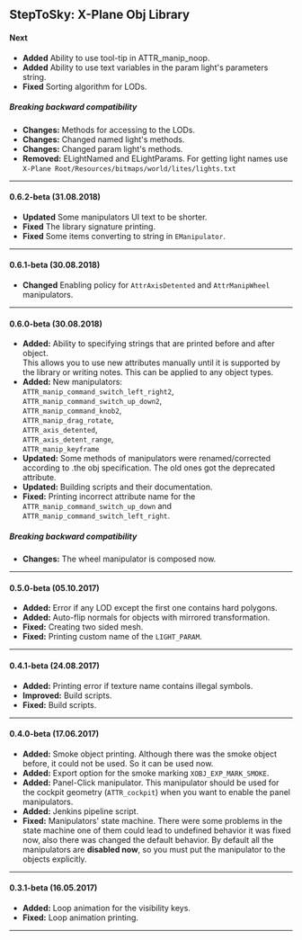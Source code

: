 StepToSky: X-Plane Obj Library
---------------------------------------------------------------------------
#### Next

- **Added** Ability to use tool-tip in ATTR_manip_noop.
- **Added** Ability to use text variables in the param light's parameters string.
- **Fixed** Sorting algorithm for LODs.

##### Breaking backward compatibility
- **Changes:** Methods for accessing to the LODs.
- **Changes:** Changed named light's methods.
- **Changes:** Changed param light's methods.
- **Removed:** ELightNamed and ELightParams. 
               For getting light names use `X-Plane Root/Resources/bitmaps/world/lites/lights.txt`
 
---------------------------------------------------------------------------
#### 0.6.2-beta (31.08.2018)

- **Updated** Some manipulators UI text to be shorter.
- **Fixed** The library signature printing.
- **Fixed** Some items converting to string in `EManipulator`.

---------------------------------------------------------------------------
#### 0.6.1-beta (30.08.2018)

- **Changed** Enabling policy for `AttrAxisDetented` and `AttrManipWheel` manipulators.  

---------------------------------------------------------------------------
#### 0.6.0-beta (30.08.2018)

- **Added:** Ability to specifying strings that are printed before and after object.  
             This allows you to use new attributes manually until
             it is supported by the library or writing notes.
             This can be applied to any object types.
- **Added:** New manipulators:  
             `ATTR_manip_command_switch_left_right2`,  
             `ATTR_manip_command_switch_up_down2`,  
             `ATTR_manip_command_knob2`,  
             `ATTR_manip_drag_rotate`,  
             `ATTR_axis_detented`,  
             `ATTR_axis_detent_range`,  
             `ATTR_manip_keyframe`
- **Updated:** Some methods of manipulators were renamed/corrected according to .the obj specification. The old ones got the deprecated attribute.
- **Updated:** Building scripts and their documentation.
- **Fixed:** Printing incorrect attribute name for the
             `ATTR_manip_command_switch_up_down` and `ATTR_manip_command_switch_left_right`.
##### Breaking backward compatibility
- **Changes:** The wheel manipulator is composed now.  

---------------------------------------------------------------------------
#### 0.5.0-beta (05.10.2017)

- **Added:** Error if any LOD except the first one contains hard polygons.
- **Added:** Auto-flip normals for objects with mirrored transformation.
- **Fixed:** Creating two sided mesh.
- **Fixed:** Printing custom name of the `LIGHT_PARAM`.

---------------------------------------------------------------------------
#### 0.4.1-beta (24.08.2017)

- **Added:** Printing error if texture name contains illegal symbols.
- **Improved:** Build scripts.
- **Fixed:** Build scripts.

---------------------------------------------------------------------------
#### 0.4.0-beta (17.06.2017)

- **Added:** Smoke object printing. Although there was the smoke object before, 
             it could not be used. So it can be used now.
- **Added:** Export option for the smoke marking `XOBJ_EXP_MARK_SMOKE`.
- **Added:** Panel-Click manipulator. This manipulator should be used for 
             the cockpit geometry (`ATTR_cockpit`) when 
             you want to enable the panel manipulators.
- **Added:** Jenkins pipeline script.
- **Fixed:** Manipulators' state machine. There were some problems in the state machine 
             one of them could lead to undefined behavior it was fixed now, also 
             there was changed the default behavior. 
             By default all the manipulators are **disabled now**, 
             so you must put the manipulator to the objects explicitly.

---------------------------------------------------------------------------
#### 0.3.1-beta (16.05.2017)

- **Added:** Loop animation for the visibility keys.
- **Fixed:** Loop animation printing.

---------------------------------------------------------------------------